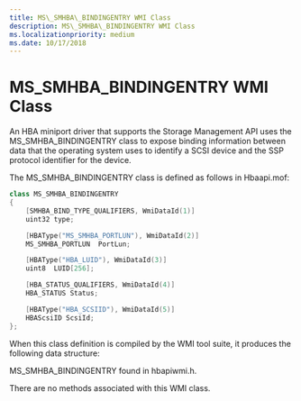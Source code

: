 ```yaml
---
title: MS\_SMHBA\_BINDINGENTRY WMI Class
description: MS\_SMHBA\_BINDINGENTRY WMI Class
ms.localizationpriority: medium
ms.date: 10/17/2018
---
```


# MS\_SMHBA\_BINDINGENTRY WMI Class


An HBA miniport driver that supports the Storage Management API uses the MS\_SMHBA\_BINDINGENTRY class to expose binding information between data that the operating system uses to identify a SCSI device and the SSP protocol identifier for the device.

The MS\_SMHBA\_BINDINGENTRY class is defined as follows in Hbaapi.mof:

```cpp
class MS_SMHBA_BINDINGENTRY
{
    [SMHBA_BIND_TYPE_QUALIFIERS, WmiDataId(1)]
    uint32 type;

    [HBAType("MS_SMHBA_PORTLUN"), WmiDataId(2)]
    MS_SMHBA_PORTLUN  PortLun;

    [HBAType("HBA_LUID"), WmiDataId(3)]
    uint8  LUID[256];

    [HBA_STATUS_QUALIFIERS, WmiDataId(4)]
    HBA_STATUS Status;

    [HBAType("HBA_SCSIID"), WmiDataId(5)]
    HBAScsiID ScsiId;
};
```

When this class definition is compiled by the WMI tool suite, it produces the following data structure:

MS\_SMHBA\_BINDINGENTRY found in hbapiwmi.h.

There are no methods associated with this WMI class.

 

 





